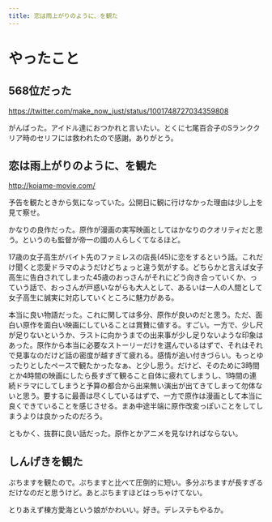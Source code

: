 ```yaml
---
title: 恋は雨上がりのように、を観た
---
```


# やったこと

## 568位だった

https://twitter.com/make_now_just/status/1001748727034359808

がんばった。アイドル達におつかれと言いたい。とくに七尾百合子のSランククリア時のセリフには救われたので感謝。ありがとう。

## 恋は雨上がりのように、を観た

http://koiame-movie.com/

予告を観たときから気になっていた。公開日に観に行けなかった理由は少し上を見て察せ。

かなりの良作だった。原作が漫画の実写映画としてはかなりのクオリティだと思う。というのも監督が帝一の國の人らしくてなるほど。

17歳の女子高生がバイト先のファミレスの店長(45)に恋をするという話。これだけ聞くと恋愛ドラマのようだけどちょっと違う気がする。どちらかと言えば女子高生に告白されてしまった45歳のおっさんがそれにどう向き合っていくか、っていう話で、おっさんが戸惑いながらも大人として、あるいは一人の人間として女子高生に誠実に対応していくところに魅力がある。

本当に良い物語だった。これに関しては多分、原作が良いのだと思う。ただ、面白い原作を面白い映画にしていることは賞賛に値する。すごい。一方で、少し尺が足りないというか、ラストに向かうまでの出来事が少し足りないような印象はあった。原作から本当に必要なストーリーだけを選んでいるはずで、それはそれで見事なのだけど話の密度が越すぎて疲れる。感情が追い付きづらい。もっとゆったりとしたペースで観たかったなぁ、と少し思う。だけど、そのために3時間とか4時間の映画にしたら長すぎて観ること自体に疲れてしまうし、1時間の連続ドラマにしてしまうと予算の都合から出来無い演出が出てきてしまって勿体ないと思う。要するに最善は尽くしているはずで、一方で原作は漫画として本当に良くできていることを感じさせる。まあ中途半端に原作改変っぽいことをしてしまうよりは良かったのだろう。

ともかく、抜群に良い話だった。原作とかアニメを見なければならない。

## しんげきを観た

ぷちますを観たので。ぷちますと比べて圧倒的に短い。多分ぷちますが長すぎるだけなのだと思うけど。あとぷちますほどはっちゃけてない。

とりあえず棟方愛海という娘がかわいい。好き。デレステもやるか。
